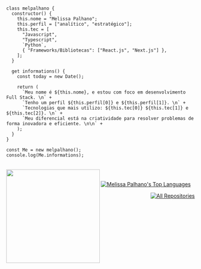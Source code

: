 <br />

```JS
class melpalhano {
  constructor() {
    this.nome = "Melissa Palhano";
    this.perfil = ["analítico", "estratégico"];
    this.tec = [
      "Javascript",
      "Typescript",
      `Python`,
      { "Frameworks/Bibliotecas": ["React.js", "Next.js"] },
    ];
  }

  get informations() {
    const today = new Date();

    return (
      `Meu nome é ${this.nome}, e estou com foco em desenvolvimento Full Stack. \n` +
      `Tenho um perfil ${this.perfil[0]} e ${this.perfil[1]}. \n` +
      `Tecnologias que mais utilizo: ${this.tec[0]} ${this.tec[1]} e ${this.tec[2]}. \n` +
      `Meu diferencial está na criatividade para resolver problemas de forma inovadora e eficiente. \n\n` +      
    );
  }
}

const Me = new melpalhano();
console.log(Me.informations);
```
<br />

<div>
<img align='left' src="https://data.whicdn.com/images/237176020/original.gif" width="250">
  
<br />

<p align="left"><a href="https://github.com/melpalhano/github-readme-stats"><img alt="Melissa Palhano's Top Languages" src="https://github-readme-stats.vercel.app/api/top-langs/?username=melpalhano&langs_count=8&count_private=true&layout=compact&theme=react&hide_border=true&bg_color=0D1117" /></a>

<p align="right"><a href="https://github.com/melpalhano?tab=repositories"><img alt="All Repositories" title="All Repositories" src="https://custom-icon-badges.herokuapp.com/badge/-All%20Repos-2962FF?style=for-the-badge&logoColor=white&logo=repo"/></a>
</p>
</div>
